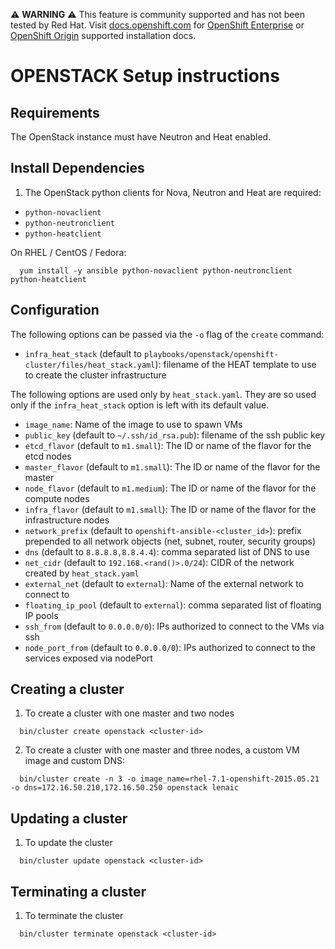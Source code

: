 :warning: **WARNING** :warning: This feature is community supported and has not been tested by Red Hat. Visit [docs.openshift.com](https://docs.openshift.com) for [OpenShift Enterprise](https://docs.openshift.com/enterprise/latest/install_config/install/index.html) or [OpenShift Origin](https://docs.openshift.org/latest/install_config/install/index.html) supported installation docs.

OPENSTACK Setup instructions
============================

Requirements
------------

The OpenStack instance must have Neutron and Heat enabled.

Install Dependencies
--------------------

1. The OpenStack python clients for Nova, Neutron and Heat are required:

* `python-novaclient`
* `python-neutronclient`
* `python-heatclient`

On RHEL / CentOS / Fedora:
```
  yum install -y ansible python-novaclient python-neutronclient python-heatclient
```

Configuration
-------------

The following options can be passed via the `-o` flag of the `create` command:

* `infra_heat_stack` (default to `playbooks/openstack/openshift-cluster/files/heat_stack.yaml`): filename of the HEAT template to use to create the cluster infrastructure

The following options are used only by `heat_stack.yaml`. They are so used only if the `infra_heat_stack` option is left with its default value.

* `image_name`: Name of the image to use to spawn VMs
* `public_key` (default to `~/.ssh/id_rsa.pub`): filename of the ssh public key
* `etcd_flavor` (default to `m1.small`): The ID or name of the flavor for the etcd nodes
* `master_flavor` (default to `m1.small`): The ID or name of the flavor for the master
* `node_flavor` (default to `m1.medium`): The ID or name of the flavor for the compute nodes
* `infra_flavor` (default to `m1.small`): The ID or name of the flavor for the infrastructure nodes
* `network_prefix` (default to `openshift-ansible-<cluster_id>`): prefix prepended to all network objects (net, subnet, router, security groups)
* `dns` (default to `8.8.8.8,8.8.4.4`): comma separated list of DNS to use
* `net_cidr` (default to `192.168.<rand()>.0/24`): CIDR of the network created by `heat_stack.yaml`
* `external_net` (default to `external`): Name of the external network to connect to
* `floating_ip_pool` (default to `external`): comma separated list of floating IP pools
* `ssh_from` (default to `0.0.0.0/0`): IPs authorized to connect to the VMs via ssh
* `node_port_from` (default to `0.0.0.0/0`): IPs authorized to connect to the services exposed via nodePort


Creating a cluster
------------------

1. To create a cluster with one master and two nodes

```
  bin/cluster create openstack <cluster-id>
```

2. To create a cluster with one master and three nodes, a custom VM image and custom DNS:

```
  bin/cluster create -n 3 -o image_name=rhel-7.1-openshift-2015.05.21 -o dns=172.16.50.210,172.16.50.250 openstack lenaic
```

Updating a cluster
------------------

1. To update the cluster

```
  bin/cluster update openstack <cluster-id>
```

Terminating a cluster
---------------------

1. To terminate the cluster

```
  bin/cluster terminate openstack <cluster-id>
```
